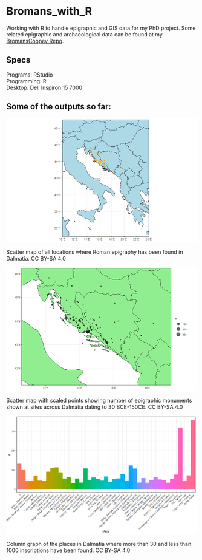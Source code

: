 # Bromans_with_R
Working with R to handle epigraphic and GIS data for my PhD project. Some related epigraphic and archaeological data can be found at my [BromansCoopey Repo](https://github.com/EwanSC/BromansCoopey).

## Specs
Programs: RStudio <br/>
Programming: R <br/>
Desktop: Dell Inspiron 15 7000 <br/>

## Some of the outputs so far:

![Scatter map of all locations where Roman epigraphy has been found in Dalmatia. The modern regions conprising Dalmatia are blue on this map, and the inscriptions are marked by orange dots which scatter the landscape, clustering along the adriatic coastline](output_images/30-1000_Dalmatia_map.png)
<figcaption> Scatter map of all locations where Roman epigraphy has been found in Dalmatia. CC BY-SA 4.0</figcaption>

<p> <p/>

![Scatter map of all locations where roman epigraphy has been found in Dalmatia dating between 30BCE and 150 CE. The modern regions conprising Dalmatia are light green on this map, and the inscriptions are marked by transparent black dots which scatter the landscape in various sizes, clustering along the adriatic coastline](output_images/AD1centrange.PNG)
<figcaption> Scatter map with scaled points showing number of epigraphic monuments shown at sites across Dalmatia dating to 30 BCE-150CE. CC BY-SA 4.0</figcaption> 

<p> <p/>

![Column graph of the places in Dalmatia where more than 30 and less than 1000 inscriptions have been found. The columns are arranged in alphabetical order by site name along the x axis and with the y axis representing the number of inscriptions](output_images/30-1000_Dalmatia_Places_columngraph.png)
<figcaption> Column graph of the places in Dalmatia where more than 30 and less than 1000 inscriptions have been found. CC BY-SA 4.0</figcaption><br />

